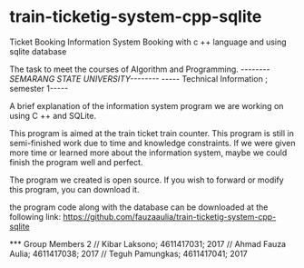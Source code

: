 # train-ticketig-system-cpp-sqlite
Ticket Booking Information System Booking with c ++ language and using sqlite database

The task to meet the courses of Algorithm and Programming.
     *--------SEMARANG STATE UNIVERSITY--------*
     ----- Technical Information ; semester 1-----

A brief explanation of the information system program we are working on using C ++ and SQLite.

This program is aimed at the train ticket train counter. This program is still in semi-finished work due to time and knowledge constraints. If we were given more time or learned more about the information system, maybe we could finish the program well and perfect.

The program we created is open source. If you wish to forward or modify this program, you can download it.

the program code along with the database can be downloaded at the following link:
https://github.com/fauzaaulia/train-ticketig-system-cpp-sqlite

*** Group Members 2
// Kibar Laksono; 4611417031; 2017
// Ahmad Fauza Aulia; 4611417038; 2017
// Teguh Pamungkas; 4611417041; 2017
